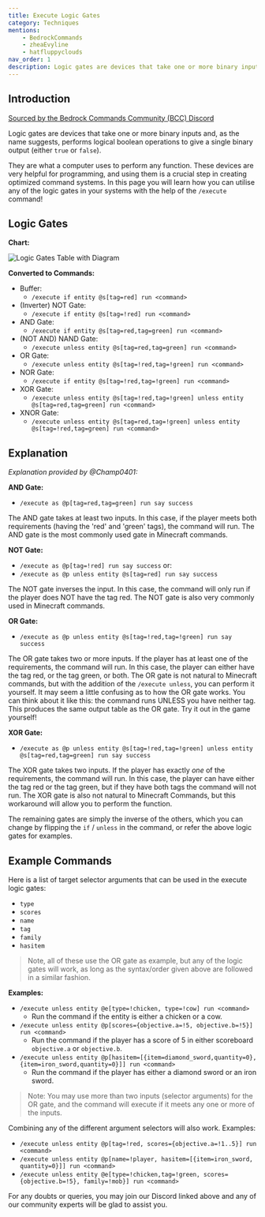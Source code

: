 ```yaml
---
title: Execute Logic Gates
category: Techniques
mentions:
    - BedrockCommands
    - zheaEvyline
    - hatfluppyclouds
nav_order: 1
description: Logic gates are devices that take one or more binary inputs and, as the name suggests, performs logical boolean operations to give a single binary output (either 'true' or 'false').
---
```


## Introduction

[Sourced by the Bedrock Commands Community (BCC) Discord](https://bedrockcommands.org/)

Logic gates are devices that take one or more binary inputs and, as the name suggests, performs logical boolean operations to give a single binary output (either `true` or `false`).

They are what a computer uses to perform any function. These devices are very helpful for programming, and using them is a crucial step in creating optimized command systems. In this page you will learn how you can utilise any of the logic gates in your systems with the help of the `/execute` command!

## Logic Gates

**Chart:**

![Logic Gates Table with Diagram](/assets/images/commands/logic-gates/table-with-diagram.jpg)

**Converted to Commands:**

-   Buffer:
    -   `/execute if entity @s[tag=red] run <command>`
-   (Inverter) NOT Gate:
    -   `/execute if entity @s[tag=!red] run <command>`
-   AND Gate:
    -   `/execute if entity @s[tag=red,tag=green] run <command>`
-   (NOT AND) NAND Gate:
    -   `/execute unless entity @s[tag=red,tag=green] run <command>`
-   OR Gate:
    -   `/execute unless entity @s[tag=!red,tag=!green] run <command>`
-   NOR Gate:
    -   `/execute if entity @s[tag=!red,tag=!green] run <command>`
-   XOR Gate:
    -   `/execute unless entity @s[tag=!red,tag=!green] unless entity @s[tag=red,tag=green] run <command>`
-   XNOR Gate:
    -   `/execute unless entity @s[tag=red,tag=!green] unless entity @s[tag=!red,tag=green] run <command>`

## Explanation

_Explanation provided by @Champ0401:_

**AND Gate:**

-   `/execute as @p[tag=red,tag=green] run say success`

The AND gate takes at least two inputs. In this case, if the player meets both requirements (having the 'red' and 'green' tags), the command will run. The AND gate is the most commonly used gate in Minecraft commands.

**NOT Gate:**

-   `/execute as @p[tag=!red] run say success` or:
-   `/execute as @p unless entity @s[tag=red] run say success`

The NOT gate inverses the input. In this case, the command will only run if the player does NOT have the tag red. The NOT gate is also very commonly used in Minecraft commands.

**OR Gate:**

-   `/execute as @p unless entity @s[tag=!red,tag=!green] run say success`

The OR gate takes two or more inputs. If the player has at least one of the requirements, the command will run. In this case, the player can either have the tag red, or the tag green, or both. The OR gate is not natural to Minecraft commands, but with the addition of the `/execute unless`, you can perform it yourself. It may seem a little confusing as to how the OR gate works. You can think about it like this: the command runs UNLESS you have neither tag. This produces the same output table as the OR gate. Try it out in the game yourself!

**XOR Gate:**

-   `/execute as @p unless entity @s[tag=!red,tag=!green] unless entity @s[tag=red,tag=green] run say success`

The XOR gate takes two inputs. If the player has exactly _one_ of the requirements, the command will run. In this case, the player can have either the tag red or the tag green, but if they have both tags the command will not run. The XOR gate is also not natural to Minecraft Commands, but this workaround will allow you to perform the function.

The remaining gates are simply the inverse of the others, which you can change by flipping the `if` / `unless` in the command, or refer the above logic gates for examples.

## Example Commands

Here is a list of target selector arguments that can be used in the execute logic gates:

-   `type`
-   `scores`
-   `name`
-   `tag`
-   `family`
-   `hasitem`

> Note, all of these use the OR gate as example, but any of the logic gates will work, as long as the syntax/order given above are followed in a similar fashion.

**Examples:**

-   `/execute unless entity @e[type=!chicken, type=!cow] run <command>`
    -   Run the command if the entity is either a chicken or a cow.
-   `/execute unless entity @p[scores={objective.a=!5, objective.b=!5}] run <command>`
    -   Run the command if the player has a score of 5 in either scoreboard `objective.a` or `objective.b`.
-   `/execute unless entity @p[hasitem=[{item=diamond_sword,quantity=0},{item=iron_sword,quantity=0}]] run <command>`
    -   Run the command if the player has either a diamond sword or an iron sword.

> Note: You may use more than two inputs (selector arguments) for the OR gate, and the command will execute if it meets any one or more of the inputs.

Combining any of the different argument selectors will also work. Examples:

-   `/execute unless entity @p[tag=!red, scores={objective.a=!1..5}] run <command>`
-   `/execute unless entity @p[name=!player, hasitem=[{item=iron_sword, quantity=0}]] run <command>`
-   `/execute unless entity @e[type=!chicken,tag=!green, scores={objective.b=!5}, family=!mob}] run <command>`

For any doubts or queries, you may join our Discord linked above and any of our community experts will be glad to assist you.
